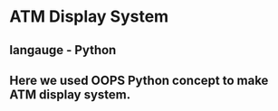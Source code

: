 # ATM Display System
## langauge - Python
## Here we used OOPS Python concept to make ATM display system.
